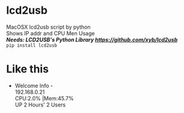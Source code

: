 # lcd2usb
MacOSX lcd2usb script by python  
Shows IP addr and CPU Men Usage  
***Needs: LCD2USB's Python Library https://github.com/xyb/lcd2usb***  
```pip install lcd2usb```


# Like this
 -  Welcome Info  -  
    192.168.0.21  
CPU:2.0% |Mem:45.7%  
UP 2 Hours' 2 Users
